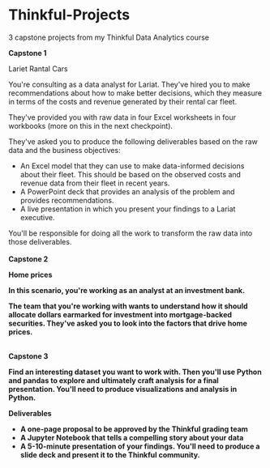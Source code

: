 # Thinkful-Projects
3 capstone projects from my Thinkful Data Analytics course

<b>Capstone 1</b>

Lariet Rantal Cars

You're consulting as a data analyst for Lariat. They've hired you to make recommendations about how to make better decisions, which they measure in terms of the costs and revenue generated by their rental car fleet.

They've provided you with raw data in four Excel worksheets in four workbooks (more on this in the next checkpoint).

They've asked you to produce the following deliverables based on the raw data and the business objectives:

<ul>
<li>An Excel model that they can use to make data-informed decisions about their fleet. This should be based on the observed costs and revenue data from their fleet in recent years.
<li>A PowerPoint deck that provides an analysis of the problem and provides recommendations.
<li>A live presentation in which you present your findings to a Lariat executive.
</ul>
  
You'll be responsible for doing all the work to transform the raw data into those deliverables.
<br/>
<br/>
<b>Capstone 2<b/>

Home prices

In this scenario, you're working as an analyst at an investment bank.

The team that you're working with wants to understand how it should allocate dollars earmarked for investment into mortgage-backed securities. They've asked you to look into the factors that drive home prices.
<br/>
<br/>

<b>Capstone 3<b/>
  
Find an interesting dataset you want to work with. Then you'll use Python and pandas to explore and ultimately craft analysis for a final presentation. You'll need to produce visualizations and analysis in Python. 

Deliverables
<ul>
<li>A one-page proposal to be approved by the Thinkful grading team
<li>A Jupyter Notebook that tells a compelling story about your data
<li>A 5-10-minute presentation of your findings. You'll need to produce a slide deck and present it to the Thinkful community.
</ul>
